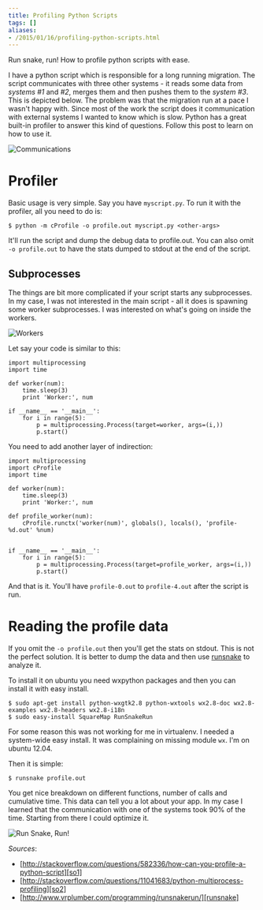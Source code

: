 ```yaml
---
title: Profiling Python Scripts
tags: []
aliases:
- /2015/01/16/profiling-python-scripts.html
---
```

Run snake, run! How to profile python scripts with ease.

I have a python script which is responsible for a long running
migration. The script communicates with three other systems - it reads
some data from *systems #1* and *#2*, merges them and then pushes them
to the *system #3*. This is depicted below. The problem was that the
migration run at a pace I wasn't happy with. Since most of the work
the script does it communication with external systems I wanted to
know which is slow. Python has a great built-in profiler to answer
this kind of questions. Follow this post to learn on how to use it.

![Communications](/archive/2015-01-communications.png)

# Profiler

Basic usage is very simple. Say you have `myscript.py`. To run it with
the profiler, all you need to do is:

    $ python -m cProfile -o profile.out myscript.py <other-args>

It'll run the script and dump the debug data to profile.out. You can
also omit `-o profile.out` to have the stats dumped to stdout at the
end of the script.

## Subprocesses

The things are bit more complicated if your script starts any
subprocesses. In my case, I was not interested in the main script -
all it does is spawning some worker subprocesses. I was interested on
what's going on inside the workers.

![Workers](/archive/2015-01-workers.png)

Let say your code is similar to this:

    import multiprocessing
    import time

    def worker(num):
        time.sleep(3)
        print 'Worker:', num

    if __name__ == '__main__':
        for i in range(5):
            p = multiprocessing.Process(target=worker, args=(i,))
            p.start()

You need to add another layer of indirection:

    import multiprocessing
    import cProfile
    import time

    def worker(num):
        time.sleep(3)
        print 'Worker:', num

    def profile_worker(num):
        cProfile.runctx('worker(num)', globals(), locals(), 'profile-%d.out' %num)


    if __name__ == '__main__':
        for i in range(5):
            p = multiprocessing.Process(target=profile_worker, args=(i,))
            p.start()

And that is it. You'll have `profile-0.out` to `profile-4.out` after
the script is run.

# Reading the profile data

If you omit the `-o profile.out` then you'll get the stats on
stdout. This is not the perfect solution. It is better to dump the
data and then use [runsnake][runsnake] to analyze it.

To install it on ubuntu you need wxpython packages and then you can
install it with easy install.

    $ sudo apt-get install python-wxgtk2.8 python-wxtools wx2.8-doc wx2.8-examples wx2.8-headers wx2.8-i18n
    $ sudo easy-install SquareMap RunSnakeRun

For some reason this was not working for me in virtualenv. I needed a
system-wide easy install. It was complaining on missing module
`wx`. I'm on ubuntu 12.04.

Then it is simple:

    $ runsnake profile.out

You get nice breakdown on different functions, number of calls and
cumulative time. This data can tell you a lot about your app. In my
case I learned that the communication with one of the systems took 90%
of the time. Starting from there I could optimize it.

![Run Snake, Run!](/archive/2015-01-runsnake.png)

*Sources*:

* [http://stackoverflow.com/questions/582336/how-can-you-profile-a-python-script][so1]
* [http://stackoverflow.com/questions/11041683/python-multiprocess-profiling][so2]
* [http://www.vrplumber.com/programming/runsnakerun/][runsnake]

[so1]: http://stackoverflow.com/questions/582336/how-can-you-profile-a-python-script
[so2]: http://stackoverflow.com/questions/11041683/python-multiprocess-profiling
[runsnake]: http://www.vrplumber.com/programming/runsnakerun/
